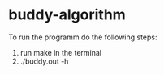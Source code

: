# buddy-algorithm

To run the programm do the following steps:

1. run make in the terminal
2. ./buddy.out -h
